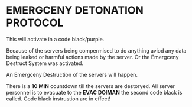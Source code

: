 # EMERGCENY DETONATION PROTOCOL

This will activate in a code black/purple.

Because of the servers being compermised to do anything aviod any data being leaked or harmful actions made by the server. Or the Emergceny Destruct System was activated.

An Emergceny Destruction of the servers will happen.

There is a **10 MIN** countdown till the servers are destoryed.
All server personnel is to evacuate to the **EVAC DOIMAN** the second code black is called. Code black instrustion are in effect!

